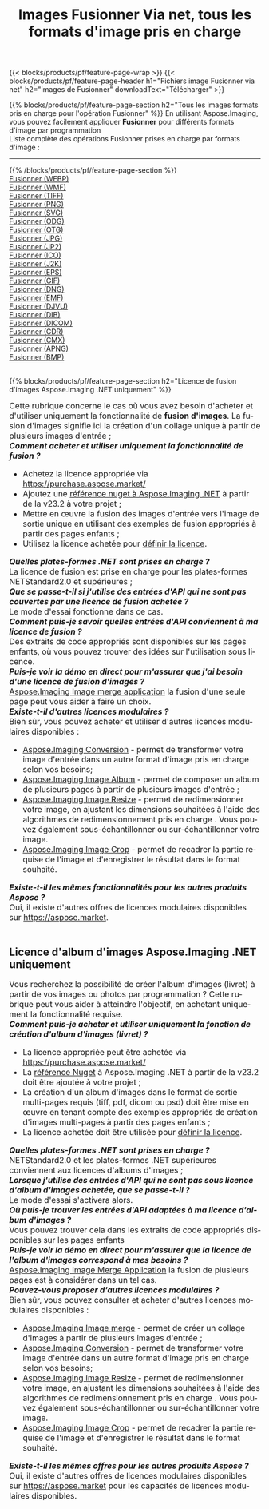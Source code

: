 ﻿---
title: Images Fusionner Via net, tous les formats d'image pris en charge 
weight: 3920
url: /fr/net/merge 
lang: fr
langdirlevel: 2
locales: zh-hans,ja,it,ru,de,es,fr,nl,id,lt,pl,pt,vi,tr,ko,zh-hant,ar,hi,th,sv,cs,uk,he
description: En utilisant Aspose.Imaging, vous pouvez facilement Fusionner images Via net
---

{{< blocks/products/pf/feature-page-wrap >}}
{{< blocks/products/pf/feature-page-header h1="Fichiers image Fusionner via net" h2="images de Fusionner" downloadText="Télécharger" >}}


{{% blocks/products/pf/feature-page-section  h2="Tous les images formats pris en charge pour l'opération Fusionner" %}}
En utilisant Aspose.Imaging, vous pouvez facilement appliquer **Fusionner** pour différents formats d'image par programmation
<br/>
Liste complète des opérations Fusionner prises en charge par formats d'image :
<hr/>
{{% /blocks/products/pf/feature-page-section %}}
<div class="container-fluid productfamilypage bg-gray">
    <div class="convertypes bg-gray agp-content section">
        <div class="container">
		<div class="row other-converters">
		    <div class='col-md-2 other-converter remove-lp remove-rp'><a href="/imaging/fr/net/merge/webp" >Fusionner (WEBP)</a></div><div class='col-md-2 other-converter remove-lp remove-rp'><a href="/imaging/fr/net/merge/wmf" >Fusionner (WMF)</a></div><div class='col-md-2 other-converter remove-lp remove-rp'><a href="/imaging/fr/net/merge/tiff" >Fusionner (TIFF)</a></div><div class='col-md-2 other-converter remove-lp remove-rp'><a href="/imaging/fr/net/merge/png" >Fusionner (PNG)</a></div><div class='col-md-2 other-converter remove-lp remove-rp'><a href="/imaging/fr/net/merge/svg" >Fusionner (SVG)</a></div><div class='col-md-2 other-converter remove-lp remove-rp'><a href="/imaging/fr/net/merge/odg" >Fusionner (ODG)</a></div><div class='col-md-2 other-converter remove-lp remove-rp'><a href="/imaging/fr/net/merge/otg" >Fusionner (OTG)</a></div><div class='col-md-2 other-converter remove-lp remove-rp'><a href="/imaging/fr/net/merge/jpg" >Fusionner (JPG)</a></div><div class='col-md-2 other-converter remove-lp remove-rp'><a href="/imaging/fr/net/merge/jp2" >Fusionner (JP2)</a></div><div class='col-md-2 other-converter remove-lp remove-rp'><a href="/imaging/fr/net/merge/ico" >Fusionner (ICO)</a></div><div class='col-md-2 other-converter remove-lp remove-rp'><a href="/imaging/fr/net/merge/j2k" >Fusionner (J2K)</a></div><div class='col-md-2 other-converter remove-lp remove-rp'><a href="/imaging/fr/net/merge/eps" >Fusionner (EPS)</a></div><div class='col-md-2 other-converter remove-lp remove-rp'><a href="/imaging/fr/net/merge/gif" >Fusionner (GIF)</a></div><div class='col-md-2 other-converter remove-lp remove-rp'><a href="/imaging/fr/net/merge/dng" >Fusionner (DNG)</a></div><div class='col-md-2 other-converter remove-lp remove-rp'><a href="/imaging/fr/net/merge/emf" >Fusionner (EMF)</a></div><div class='col-md-2 other-converter remove-lp remove-rp'><a href="/imaging/fr/net/merge/djvu" >Fusionner (DJVU)</a></div><div class='col-md-2 other-converter remove-lp remove-rp'><a href="/imaging/fr/net/merge/dib" >Fusionner (DIB)</a></div><div class='col-md-2 other-converter remove-lp remove-rp'><a href="/imaging/fr/net/merge/dicom" >Fusionner (DICOM)</a></div><div class='col-md-2 other-converter remove-lp remove-rp'><a href="/imaging/fr/net/merge/cdr" >Fusionner (CDR)</a></div><div class='col-md-2 other-converter remove-lp remove-rp'><a href="/imaging/fr/net/merge/cmx" >Fusionner (CMX)</a></div><div class='col-md-2 other-converter remove-lp remove-rp'><a href="/imaging/fr/net/merge/apng" >Fusionner (APNG)</a></div><div class='col-md-2 other-converter remove-lp remove-rp'><a href="/imaging/fr/net/merge/bmp" >Fusionner (BMP)</a></div>
                </div>
        </div>
    </div>
</div>
<br/>

{{% blocks/products/pf/feature-page-section  h2="Licence de fusion d'images Aspose.Imaging .NET uniquement" %}}
<div style="font-size:16px;">
Cette rubrique concerne le cas où vous avez besoin d'acheter et d'utiliser uniquement la fonctionnalité de <b>fusion d'images</b>. La fusion d'images signifie ici la création d'un collage unique à partir de plusieurs images d'entrée ; <br/>
<i><b>Comment acheter et utiliser uniquement la fonctionnalité de fusion ?</b></i>
<ul>
<li>
Achetez la licence appropriée via <a href="https://purchase.aspose.market/">https://purchase.aspose.market/</a>
</li>
<li>
Ajoutez une <a href="https://www.nuget.org/packages/Aspose.Imaging">référence nuget à Aspose.Imaging .NET</a> à partir de la v23.2 à votre projet ;
</li>
<li>
Mettre en œuvre la fusion des images d'entrée vers l'image de sortie unique en utilisant des exemples de fusion appropriés à partir des pages enfants ;
</li>
<li>
Utilisez la licence achetée pour <a href="https://docs.aspose.com/imaging/net/licensing/">définir la licence</a>.
</li>
</ul>
<i><b>Quelles plates-formes .NET sont prises en charge ?</b></i> <br/>
La licence de fusion est prise en charge pour les plates-formes NETStandard2.0 et supérieures ;<br/>
<i><b>Que se passe-t-il si j'utilise des entrées d'API qui ne sont pas couvertes par une licence de fusion achetée ?</b></i><br/>
Le mode d'essai fonctionne dans ce cas.<br/>
<i><b>Comment puis-je savoir quelles entrées d'API conviennent à ma licence de fusion ?</b></i><br/>
Des extraits de code appropriés sont disponibles sur les pages enfants, où vous pouvez trouver des idées sur l'utilisation sous licence.<br/>
<i><b>Puis-je voir la démo en direct pour m'assurer que j'ai besoin d'une licence de fusion d'images ?</b></i><br/>
<a href="https://products.aspose.app/imaging/fr/image-merge/">Aspose.Imaging Image merge application</a> la fusion d'une seule page peut vous aider à faire un choix.<br />
<i><b>Existe-t-il d'autres licences modulaires ?</b></i><br/>
Bien sûr, vous pouvez acheter et utiliser d'autres licences modulaires disponibles :<br/>
<ul>
<li>
<a href="https://products.aspose.com/imaging/fr/net/conversion/">Aspose.Imaging Conversion</a> - permet de transformer votre image d'entrée dans un autre format d'image pris en charge selon vos besoins;
</li>
<li>
<a href="https://products.aspose.com/imaging/fr/net/merge/">Aspose.Imaging Image Album</a> - permet de composer un album de plusieurs pages à partir de plusieurs images d'entrée ;
</li>
<li>
<a href="https://products.aspose.com/imaging/fr/net/resize/">Aspose.Imaging Image Resize</a> - permet de redimensionner votre image, en ajustant les dimensions souhaitées à l'aide des algorithmes de redimensionnement pris en charge . Vous pouvez également sous-échantillonner ou sur-échantillonner votre image.
</li>
<li>
<a href="https://products.aspose.com/imaging/fr/net/crop/">Aspose.Imaging Image Crop</a> - permet de recadrer la partie requise de l'image et d'enregistrer le résultat dans le format souhaité.
</li>
</ul>
<i><b>Existe-t-il les mêmes fonctionnalités pour les autres produits Aspose ?</b></i><br/>
Oui, il existe d'autres offres de licences modulaires disponibles sur <a href="https://aspose.market">https://aspose.market</a>.
</div>
<br/>
<h2>Licence d'album d'images Aspose.Imaging .NET uniquement</h2>
<div style="font-size:16px;">
Vous recherchez la possibilité de créer l'album d'images (livret) à partir de vos images ou photos par programmation ? Cette rubrique peut vous aider à atteindre l'objectif, en achetant uniquement la fonctionnalité requise.<br/>
<i><b>Comment puis-je acheter et utiliser uniquement la fonction de création d'album d'images (livret) ?</b></i>
<ul>
<li>
La licence appropriée peut être achetée via <a href="https://purchase.aspose.market/">https://purchase.aspose.market/</a>
</li>
<li>
La <a href="https://www.nuget.org/packages/Aspose.Imaging">référence Nuget</a> à Aspose.Imaging .NET à partir de la v23.2 doit être ajoutée à votre projet ;
</li>
<li>
La création d'un album d'images dans le format de sortie multi-pages requis (tiff, pdf, dicom ou psd) doit être mise en œuvre en tenant compte des exemples appropriés de création d'images multi-pages à partir des pages enfants ;
</li>
<li>
La licence achetée doit être utilisée pour <a href="https://docs.aspose.com/imaging/net/licensing/">définir la licence</a>.
</li>
</ul>
<i><b>Quelles plates-formes .NET sont prises en charge ?</b></i> <br/>
NETStandard2.0 et les plates-formes .NET supérieures conviennent aux licences d'albums d'images ;<br/>
<i><b>Lorsque j'utilise des entrées d'API qui ne sont pas sous licence d'album d'images achetée, que se passe-t-il ?</b></i><br/>
Le mode d'essai s'activera alors.<br/>
<i><b>Où puis-je trouver les entrées d'API adaptées à ma licence d'album d'images ?</b></i><br/>
Vous pouvez trouver cela dans les extraits de code appropriés disponibles sur les pages enfants<br/>
<i><b>Puis-je voir la démo en direct pour m'assurer que la licence de l'album d'images correspond à mes besoins ?</b></i><br/>
<a href="https://products.aspose.app/imaging/fr/image-merge/">Aspose.Imaging Image Merge Application</a> la fusion de plusieurs pages est à considérer dans un tel cas. <br/>
<i><b>Pouvez-vous proposer d'autres licences modulaires ?</b></i><br/>
Bien sûr, vous pouvez consulter et acheter d'autres licences modulaires disponibles :<br/>
<ul>
<li>
<a href="https://products.aspose.com/imaging/fr/net/merge/">Aspose.Imaging Image merge</a> - permet de créer un collage d'images à partir de plusieurs images d'entrée ;
</li>
<li>
<a href="https://products.aspose.com/imaging/fr/net/conversion/">Aspose.Imaging Conversion</a> - permet de transformer votre image d'entrée dans un autre format d'image pris en charge selon vos besoins;
</li>
<li>
<a href="https://products.aspose.com/imaging/fr/net/resize/">Aspose.Imaging Image Resize</a> - permet de redimensionner votre image, en ajustant les dimensions souhaitées à l'aide des algorithmes de redimensionnement pris en charge . Vous pouvez également sous-échantillonner ou sur-échantillonner votre image.
</li>
<li>
<a href="https://products.aspose.com/imaging/fr/net/crop/">Aspose.Imaging Image Crop</a> - permet de recadrer la partie requise de l'image et d'enregistrer le résultat dans le format souhaité.
</li>
</ul>
<i><b>Existe-t-il les mêmes offres pour les autres produits Aspose ?</b></i><br/>
Oui, il existe d'autres offres de licences modulaires disponibles sur <a href="https://aspose.market">https://aspose.market</a> pour les capacités de licences modulaires disponibles.
</div>
<br/>
